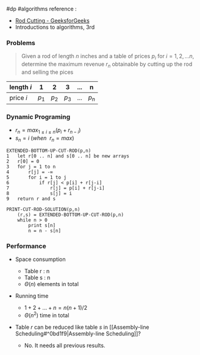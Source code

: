 #dp #algorithms
reference : 
- [Rod Cutting - GeeksforGeeks](https://www.geeksforgeeks.org/cutting-a-rod-dp-13/?ref=header_outind)
- Introductions to algorithms, 3rd

### Problems
> Given a rod of length $n$ inches and a table of prices $p_i$ for $i = 1,2,...n$, determine the maximum revenue $r_n$ obtainable by cutting up the rod and selling the pices

| length $i$ | 1     | 2     | 3     | ... | n     |
| ---------- | ----- | ----- | ----- | --- | ----- |
| price $i$  | $p_1$ | $p_2$ | $p_3$ | ... | $p_n$ |

### Dynamic Programing
- $r_n = max_{1\leq i \leq n}(p_i+r_{n-i})$
- $s_n = i\ (when\ \ r_n = max)$
```pseudo
EXTENDED-BOTTOM-UP-CUT-ROD(p,n)
1	let r[0 .. n] and s[0 .. n] be new arrays
2	r[0] = 0
3	for j = 1 to n
4		r[j] = -∞
5		for i = 1 to j
6			if r[j] < p[i] + r[j-i]
7				r[j] = p[i] + r[j-i]
8				s[j] = i
9	return r and s

PRINT-CUT-ROD-SOLUTION(p,n)
	(r,s) = EXTENDED-BOTTOM-UP-CUT-ROD(p,n)
	while n > 0
		print s[n]
		n = n - s[n]
```

### Performance
- Space consumption
	- Table r : n
	- Table s : n
	- $\Theta(n)$ elements in total                                                                                                   
- Running time
	- $1 + 2 + ... + n = n(n+1)/2$
	- $\Theta(n^2)$ time in total

- Table $r$ can be reduced like table $s$ in [[Assembly-line Scheduling#^0bd1f9|Assembly-line Scheduling]]?
	- No. It needs all previous results.


